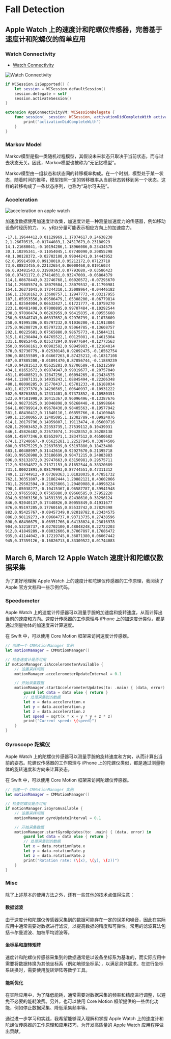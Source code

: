 <!--
 * @Author: Frank Chu
 * @Date: 2023-03-12 22:55:42
 * @LastEditors: Frank Chu
 * @LastEditTime: 2023-03-26 19:59:34
 * @FilePath: /FallDetection/README.md
 * @Description: 
 * 
 * Copyright (c) 2023 by ${git_name}, All Rights Reserved. 
-->
# Fall Detection

## Apple Watch 上的速度计和陀螺仪传感器，完善基于速度计和陀螺仪的简单应用

### Watch Connectivity

* [Watch Connectivity](https://zenn.dev/naoya_maeda/articles/d63504a860c36c)

![Watch Connectivity](./resource/WatchConnectivity.png)

```swift
if WCSession.isSupported() {
    let session = WCSession.defaultSession()
    session.delegate = self
    session.activateSession()
}

extension AppConnectivityVM: WCSessionDelegate {
    func session(_ session: WCSession, activationDidCompleteWith activationState: WCSessionActivationState, error: Error?) {
        print("activationDidCompleteWith")
    }
}
```

### Markov Model

Markov模型是指一类随机过程模型，其假设未来状态只取决于当前状态，而与过去状态无关。因此，Markov模型也被称为“无记忆模型”。

Markov模型由一组状态和状态间的转移概率构成。在一个时刻，模型处于某一状态，随着时间的推移，模型按照一定的转移概率从当前状态转移到另一个状态。这样的转移构成了一条状态序列，也称为“马尔可夫链”。

### Acceleration

![acceleration on apple watch](./resource/apple-watch-acceleration.PNG)

加速度数据使用加速度计收集，加速度计是一种测量加速度力的传感器，例如移动设备时经历的力。 x、y和z分量可能表示相应方向上的加速度力。

```txt
-17,1.19644412,0.01129969,1.17074617,0.24638238
2,1.26670515,-0.01744083,1.24517673,0.23188929
14,1.21680041,-0.10194286,1.18966086,0.23434575
30,1.10295341,-0.11054045,1.07740090,0.20855298
48,1.00128372,-0.02702100,0.99044241,0.14443952
62,0.95914589,0.09138010,0.95212172,0.07123718
73,0.88823455,0.22132654,0.86000468,0.01916034
86,0.93481543,0.31909343,0.87793680,-0.03586423
98,0.97431172,0.27414031,0.93247009,-0.06804379
114,1.08678443,0.22746768,1.06020572,-0.07295670
134,1.29885574,0.18079504,1.28079532,-0.11790981
154,1.26271041,0.17244310,1.25008964,-0.04446182
166,1.13810162,0.13608757,1.12947773,-0.03217955
187,1.05953556,0.09506479,1.05308200,-0.06779814
210,1.02504004,0.06632427,1.01721777,-0.10759270
223,1.00481498,0.07000895,0.99707484,-0.10292544
238,0.97090474,0.06263959,0.96415835,-0.09555608
250,0.93848743,0.06337652,0.92976799,-0.11078609
258,0.91995306,0.05797232,0.91036200,-0.11913804
275,0.96208729,0.05797232,0.95064785,-0.13608757
292,1.00225681,0.07565880,0.98675773,-0.15844131
315,1.01298404,0.04765522,1.00125081,-0.14615904
331,1.00852445,0.03537294,0.99977694,-0.12773563
350,0.99698161,0.00982582,0.98945983,-0.12184014
370,0.92730779,-0.02530148,0.92092475,-0.10562754
396,0.88155509,-0.04667263,0.87425212,-0.10317108
407,0.87885200,-0.01891470,0.87056744,-0.11889239
419,0.94281513,0.05625281,0.92706589,-0.16212599
434,1.01652672,0.09874947,0.99019677,-0.20757040
451,1.09408521,0.12847256,1.06094265,-0.23434575
464,1.12087131,0.14935243,1.08845494,-0.22206348
480,1.08090285,0.15770437,1.05701233,-0.16188034
491,1.02237378,0.14296565,1.00640937,-0.10931222
502,0.98763853,0.12331401,0.97373852,-0.10980351
523,0.97581998,0.10415367,0.96096496,-0.13387676
544,0.98272625,0.10046898,0.96268448,-0.16998664
564,1.00799914,0.09678430,0.98405563,-0.19577942
581,1.08430412,0.11840110,1.06855766,-0.14100048
599,1.13500065,0.12405095,1.12382789,-0.09924076
614,1.20179796,0.14959807,1.19113474,-0.05600716
628,1.29903452,0.22353735,1.27539112,0.10439931
646,1.45826482,0.22673074,1.39428352,0.36208138
659,1.45977346,0.02652971,1.38347512,0.46500682
674,1.27248667,-0.05625281,1.22527945,0.33874506
680,0.97675225,0.22697639,0.93197880,0.18423408
683,1.00408997,0.31442616,0.92927670,0.21395718
691,0.99526908,0.33186699,0.90471215,0.24883883
696,0.93132872,0.29747663,0.83150981,0.29575711
712,0.92694872,0.21371153,0.81652544,0.38320689
731,1.00021891,0.08179993,0.87744551,0.47311312
749,1.12744912,-0.07369363,1.01820035,0.47851732
762,1.30351807,-0.21862444,1.20882121,0.43602066
781,1.29502594,-0.23925866,1.20489088,0.40998224
798,1.05038277,-0.10415367,0.96587787,0.39941948
823,0.97655692,0.07565880,0.89660585,0.37952220
834,0.92063156,0.14591339,0.82438610,0.38296124
846,0.92040137,0.17440826,0.80055849,0.41931677
876,0.95197205,0.17760165,0.85533742,0.37829398
882,0.95425767,-0.09457349,0.92018782,0.23434575
886,0.98119273,-0.09604737,0.93713735,0.27438596
890,0.68496675,-0.06951766,0.64138024,0.23016978
904,0.53218737,-0.02702100,0.48048248,0.22722203
912,0.41849289,-0.08032606,0.37067897,0.17686472
935,0.41144042,-0.17219745,0.36871380,0.06067442
945,0.37359126,-0.16826713,0.33309522,0.01744083
```


## March 6, March 12 Apple Watch 速度计和陀螺仪数据采集

为了更好地理解 Apple Watch 上的速度计和陀螺仪传感器的工作原理，我阅读了 Apple 官方文档和一些示例代码。

### Speedometer

Apple Watch 上的速度计传感器可以测量手腕的加速度和旋转速度，从而计算出当前的速度和方向。速度计传感器的工作原理与 iPhone 上的加速度计类似，都是通过测量物体的加速度来计算速度。

在 Swift 中，可以使用 Core Motion 框架来访问速度计传感器。

```swift
// 创建一个 CMMotionManager 实例
let motionManager = CMMotionManager()

// 检查速度计是否可用
if motionManager.isAccelerometerAvailable {
    // 设置采样间隔
    motionManager.accelerometerUpdateInterval = 0.1

    // 开始采集数据
    motionManager.startAccelerometerUpdates(to: .main) { (data, error) in
        guard let data = data else { return }
        // 处理采集到的数据
        let x = data.acceleration.x
        let y = data.acceleration.y
        let z = data.acceleration.z
        let speed = sqrt(x * x + y * y + z * z)
        print("Current speed: \(speed)")
    }
}
```

### Gyroscope 陀螺仪

Apple Watch 上的陀螺仪传感器可以测量手腕的旋转速度和方向，从而计算出当前的姿态。陀螺仪传感器的工作原理与 iPhone 上的陀螺仪类似，都是通过测量物体的旋转速度和方向来计算姿态。

在 Swift 中，可以使用 Core Motion 框架来访问陀螺仪传感器。

```swift
// 创建一个 CMMotionManager 实例
let motionManager = CMMotionManager()

// 检查陀螺仪是否可用
if motionManager.isGyroAvailable {
    // 设置采样间隔
    motionManager.gyroUpdateInterval = 0.1

    // 开始采集数据
    motionManager.startGyroUpdates(to: .main) { (data, error) in
        guard let data = data else { return }
        // 处理采集到的数据
        let x = data.rotationRate.x
        let y = data.rotationRate.y
        let z = data.rotationRate.z
        print("Rotation rate: (\(x), \(y), \(z))")
    }
}
```

### Misc

除了上述基本的使用方法之外，还有一些其他的技术点值得注意：

#### 数据滤波

由于速度计和陀螺仪传感器采集到的数据可能存在一定的误差和噪音，因此在实际应用中通常需要对数据进行滤波，以提高数据的精度和可靠性。常用的滤波算法包括卡尔曼滤波、加权平均滤波等。

#### 坐标系和旋转矩阵

速度计和陀螺仪传感器采集到的数据通常是以设备坐标系为基准的，而实际应用中需要将数据转换为其他坐标系（例如地球坐标系），以满足具体需求。在进行坐标系转换时，需要使用旋转矩阵等数学工具。

#### 能耗优化

在实际应用中，为了降低能耗，通常需要对数据采集的频率和精度进行调整，以避免不必要的能耗浪费。另外，也可以使用 Core Motion 框架提供的一些优化功能，例如停止数据采集、降低采集频率等。

通过进一步学习和实践，我希望能够深入理解和掌握 Apple Watch 上的速度计和陀螺仪传感器的工作原理和应用技巧，为开发高质量的 Apple Watch 应用程序做出贡献。

